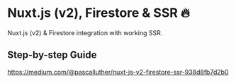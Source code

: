 # Nuxt.js (v2), Firestore & SSR 🔥

Nuxt.js (v2) &amp; Firestore integration with working SSR.

## Step-by-step Guide

https://medium.com/@pascalluther/nuxt-js-v2-firestore-ssr-938d8fb7d2b0

